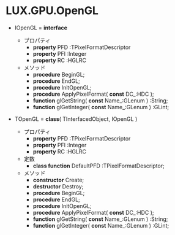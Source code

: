 ﻿# LUX.GPU.OpenGL

* IOpenGL = **interface**
    * プロパティ
        * **property** PFD :TPixelFormatDescriptor
        * **property** PFI :Integer
        * **property** RC :HGLRC
    * メソッド
        * **procedure** BeginGL;
        * **procedure** EndGL;
        * **procedure** InitOpenGL;
        * **procedure** ApplyPixelFormat( **const** DC_:HDC );
        * **function** glGetString( **const** Name_:GLenum ) :String;
        * **function** glGetInteger( **const** Name_:GLenum ) :GLint;

* TOpenGL = **class**( TInterfacedObject, IOpenGL )
    * プロパティ
        * **property** PFD :TPixelFormatDescriptor
        * **property** PFI :Integer
        * **property** RC :HGLRC
    * 定数
        * **class function** DefaultPFD :TPixelFormatDescriptor;
    * メソッド
        * **constructor** Create;
        * **destructor** Destroy;
        * **procedure** BeginGL;
        * **procedure** EndGL;
        * **procedure** InitOpenGL;
        * **procedure** ApplyPixelFormat( **const** DC_:HDC );
        * **function** glGetString( **const** Name_:GLenum ) :String;
        * **function** glGetInteger( **const** Name_:GLenum ) :GLint;
